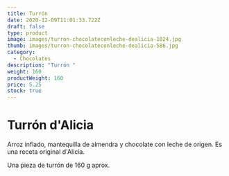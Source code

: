 ```yaml
---
title: Turrón
date: 2020-12-09T11:01:33.722Z
draft: false
type: product
image: images/turron-chocolateconleche-dealicia-1024.jpg
thumb: images/turron-chocolateconleche-dealicia-586.jpg
category:
  - Chocolates
description: "Turrón "
weight: 160
productWeight: 160
price: 5.25
stock: true
---
```

# Turrón d'Alicia

Arroz inflado, mantequilla de almendra y chocolate con leche de origen. Es una receta original d'Alicia. 

Una pieza de turrón de 160 g aprox.